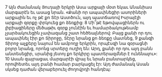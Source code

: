 7 Այն ժամանակ Յուդայի երկրի Ասա արքայի մօտ եկաւ Անանիաս մարգարէն եւ ասաց նրան. «Քանի որ ապաւինեցիր ասորիների արքային եւ ոչ թէ քո Տէր Աստծուն, այդ պատճառով Իսրայէլի արքայի զօրքը փրկուեց քո ձեռքից: 8 Մի՞թէ եթովպացիներն ու լիբիացիները մեծաթիւ զօրք չունէին եւ համարձակութեամբ չյարձակուեցին չափազանց շատ հեծեալներով: Բայց քանի որ դու ապաւինել էիր քո Տիրոջը, Տէրը նրանց քո ձեռքը մատնեց, 9 քանզի Տիրոջ աչքերը նայում են ամբողջ երկրին, որպէսզի նա զօրացնի բոլոր նրանց, որոնց սրտերը ուղիղ են: Արդ, քանի որ դու այդ բանն անտեսեցիր, սրանից յետոյ քո երկիրը պատերազմներ է ունենալու»: 10 Ասան զայրացաւ մարգարէի վրայ եւ նրան բանտարկեց, որովհետեւ այդ բանի համար բարկացել էր: Այդ ժամանակ Ասան սկսեց դաժան վերաբերուել ժողովրդի հանդէպ:
